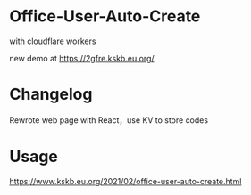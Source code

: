 # Office-User-Auto-Create
with cloudflare workers

new demo at https://2gfre.kskb.eu.org/

# Changelog
Rewrote web page with React，use KV to store codes

# Usage

https://www.kskb.eu.org/2021/02/office-user-auto-create.html

